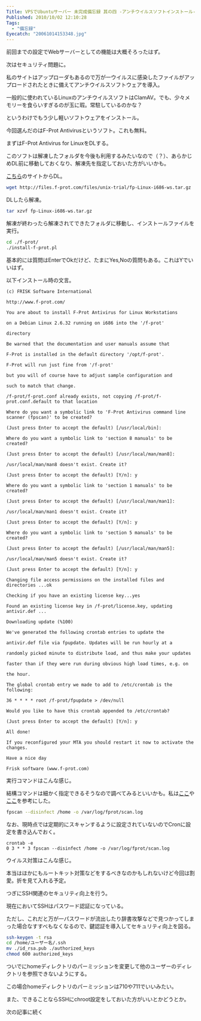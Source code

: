 ```yaml
---
Title: VPSでUbuntuサーバー 未完成備忘録 其の四 -アンチウイルスソフトインストール-
Published: 2010/10/02 12:10:28
Tags:
  - "備忘録"
Eyecatch: "20061014153348.jpg"
---
```

前回までの設定でWebサーバーとしての機能は大概そろったはず。

次はセキュリティ問題に。


私のサイトはアップローダもあるので万が一ウイルスに感染したファイルがアップロードされたときに備えてアンチウイルスソフトウェアを導入。

一般的に使われているLinuxのアンチウイルスソフトはClamAV。でも、少々メモリーを食らいすぎるのが玉に瑕。常駐しているのかな？

というわけでもう少し軽いソフトウェアをインストール。

今回選んだのはF-Prot Antivirusというソフト。これも無料。

まずはF-Prot Antivirus for LinuxをDLする。

このソフトは解凍したフォルダを今後も利用するみたいなので（？）、あらかじめDL前に移動しておくなり、解凍先を指定しておいた方がいいかも。

[こちら](http://www.f-prot.com/download/home_user/download_fplinux.html)のサイトからDL。

```sh
wget http://files.f-prot.com/files/unix-trial/fp-Linux-i686-ws.tar.gz
```

DLしたら解凍。
```sh
tar xzvf fp-Linux-i686-ws.tar.gz
```

解凍が終わったら解凍されてできたフォルダに移動し、インストールファイルを実行。

```sh
cd ./f-prot/
./install-f-prot.pl
```

基本的には質問はEnterでOkだけど、たまにYes,Noの質問もある。これはYでいいはず。

以下インストール時の文言。

``` text
(c) FRISK Software International

http://www.f-prot.com/

You are about to install F-Prot Antivirus for Linux Workstations

on a Debian Linux 2.6.32 running on i686 into the '/f-prot'

directory

Be warned that the documentation and user manuals assume that

F-Prot is installed in the default directory '/opt/f-prot'.

F-Prot will run just fine from '/f-prot'

but you will of course have to adjust sample configuration and

such to match that change.

/f-prot/f-prot.conf already exists, not copying /f-prot/f-prot.conf.default to that location

Where do you want a symbolic link to 'F-Prot Antivirus command line scanner (fpscan)' to be created?

(Just press Enter to accept the default) [/usr/local/bin]:

Where do you want a symbolic link to 'section 8 manuals' to be created?

(Just press Enter to accept the default) [/usr/local/man/man8]:

/usr/local/man/man8 doesn't exist. Create it?

(Just press Enter to accept the default) [Y/n]: y

Where do you want a symbolic link to 'section 1 manuals' to be created?

(Just press Enter to accept the default) [/usr/local/man/man1]:

/usr/local/man/man1 doesn't exist. Create it?

(Just press Enter to accept the default) [Y/n]: y

Where do you want a symbolic link to 'section 5 manuals' to be created?

(Just press Enter to accept the default) [/usr/local/man/man5]:

/usr/local/man/man5 doesn't exist. Create it?

(Just press Enter to accept the default) [Y/n]: y

Changing file access permissions on the installed files and directories ...ok

Checking if you have an existing license key...yes

Found an existing license key in /f-prot/license.key, updating antivir.def ...

Downloading update (%100)

We've generated the following crontab entries to update the

antivir.def file via fpupdate. Updates will be run hourly at a

randomly picked minute to distribute load, and thus make your updates

faster than if they were run during obvious high load times, e.g. on

the hour.

The global crontab entry we made to add to /etc/crontab is the following:

36 * * * * root /f-prot/fpupdate > /dev/null

Would you like to have this crontab appended to /etc/crontab?

(Just press Enter to accept the default) [Y/n]: y

All done!

If you reconfigured your MTA you should restart it now to activate the changes.

Have a nice day

Frisk software (www.f-prot.com)
```

実行コマンドはこんな感じ。

結構コマンドは細かく指定できるそうなので調べてみるといいかも。私は[ここ](http://mypace75.blog92.fc2.com/blog-entry-708.html)や[ここ](http://www.sanko-oki.co.jp/linux/Virus_2.html)を参考にした。

```sh
fpscan --disinfect /home -o /var/log/fprot/scan.log
```

なお、現時点では定期的にスキャンするように設定されていないのでCronに設定を書き込んでおく。
```cron
crontab -e
0 3 * * 3 fpscan --disinfect /home -o /var/log/fprot/scan.log
```

ウイルス対策はこんな感じ。

本当はほかにもルートキット対策などをするべきなのかもしれないけど今回は割愛。折を見て入れる予定。

つぎにSSH関連のセキュリティ向上を行う。

現在においてSSHはパスワード認証になっている。

ただし、これだと万が一パスワードが流出したり辞書攻撃などで見つかってしまった場合なすすべもなくなるので、鍵認証を導入してセキュリティ向上を図る。


```sh
ssh-keygen -t rsa
cd /home/ユーザー名/.ssh
mv ./id_rsa.pub ./authorized_keys
chmod 600 authorized_keys
```

ついでにhomeディレクトリのパーミッションを変更して他のユーザーのディレクトリを参照できないようにする。

この場合homeディレクトリのパーミッションは710や711でいいみたい。

また、できることならSSHにchroot設定をしておいた方がいいとかどうとか。

次の記事に続く
